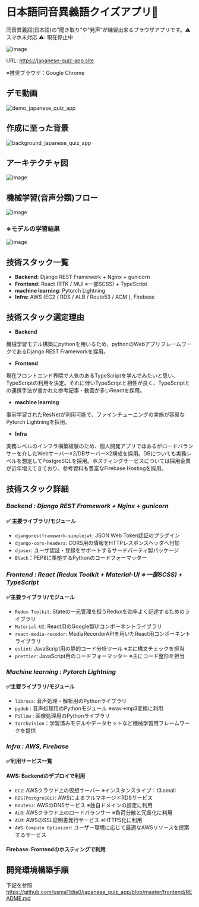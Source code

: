 # 日本語同音異義語クイズアプリ🗾
同音異義語(日本語)の”聞き取り”や"発声”が練習出来るブラウザアプリです。⚠️ スマホ未対応 ⚠️: 現在停止中 

![image](https://user-images.githubusercontent.com/30208963/192075555-5fbde9f1-1e59-4fd5-a793-bf3d42d372d4.png)

URL: https://japanese-quiz-app.site

※推奨ブラウザ：Google Chrome

## デモ動画
![demo_japanese_quiz_app](https://user-images.githubusercontent.com/30208963/192776306-37bb3e9f-31af-4a4e-bb04-457e62ca2ebf.gif)

## 作成に至った背景
![background_japanese_quiz_app](https://user-images.githubusercontent.com/30208963/194481603-0b096094-f815-4a01-80b9-775e2007dfaf.png)

## アーキテクチャ図
![image](https://user-images.githubusercontent.com/30208963/191673281-c1bc36a0-1703-411a-9deb-e6c649ab057c.png)


## 機械学習(音声分類)フロー
![image](https://user-images.githubusercontent.com/30208963/192074880-716fb273-d6ba-4f17-9329-729bfdac1bf3.png)

### ※モデルの学習結果
![image](https://user-images.githubusercontent.com/30208963/192075323-7c7ade9c-a1e9-4c04-b4f1-2c1b256d6262.png)


## 技術スタック一覧
- **Backend:** Django REST Framework + Nginx + gunicorn
- **Frontend:** React (RTK / MUI ※一部SCSS) + TypeScript
- **machine learning**: Pytorch Lightning
- **Infra:** AWS (EC2 / RDS / ALB / Route53 / ACM ), Firebase


## 技術スタック選定理由
- **Backend** 

機械学習モデル構築にpythonを用いるため、pythonのWebアプリフレームワークであるDjango REST Frameworkを採用。
- **Frontend**

現在フロントエンド界隈で人気のあるTypeScriptを学んでみたいと思い、TypeScriptの利用を決定。それに伴いTypeScriptと相性が良く、TypeScriptとの連携手法が書かれた参考記事・動画が多いReactを採用。
- **machine learning**

事前学習されたResNetが利用可能で、ファインチューニングの実施が容易なPytorch Lightningを採用。
- **Infra**

実務レベルのインフラ構築経験のため、個人開発アプリではあるがロードバランサーを介したWebサーバー×2/DBサーバー×2構成を採用。DBについても実務レベルを想定してPostgreSQLを採用。ホスティングサービスについては採用企業が近年増えてきており、参考資料も豊富なFirebase Hostingを採用。
         

## 技術スタック詳細
### *Backend : Django REST Framework + Nginx + gunicorn*
#### :white_check_mark: 主要ライブラリ/モジュール
- ``djangorestframework-simplejwt``: JSON Web Token認証のプラグイン
- ``django-cors-headers``: CORS用の情報をHTTPレスポンスヘッダへ付加
- ``djoser``: ユーザ認証・登録をサポートするサードパーティ製パッケージ
- ``Black``：PEP8に準拠するPythonのコードフォーマッター


### *Frontend : React (Redux Toolkit + Material-UI ※一部SCSS) + TypeScript*
#### :white_check_mark:主要ライブラリ/モジュール
- ``Redux Toolkit``: Stateの一元管理を担うReduxを効率よく記述するためのライブラリ
- ``Material-UI``: React用のGoogle製UIコンポーネントライブラリ
- ``react-media-recoder``: MediaRecorderAPIを用いたReact用コンポーネントライブラリ
- ``eslint``: JavaScript用の静的コード分析ツール ※主に構文チェックを担当
- ``prettier``: JavaScript用のコードフォーマッター ※主にコード整形を担当

### *Machine learning : Pytorch Lightning*
#### :white_check_mark:主要ライブラリ/モジュール
- ``librosa``: 音声処理・解析用のPythonライブラリ
- ``pydub`` : 音声処理用のPythonモジュール ※wav→mp3変換に利用
- ``Pillow`` : 画像処理用のPythonライブラリ
- ``torchvision``：学習済みモデルやデータセットなど機械学習用フレームワークを提供


### *Infra : AWS, Firebase*
#### :white_check_mark:利用サービス一覧
#### AWS: Backendのデプロイで利用
- ``EC2``: AWSクラウド上の仮想サーバー ※インスタンスタイプ：t3.small
- ``RDS(PostgreSQL)``: AWSによるフルマネージドRDSサービス 
- ``Route53``: AWSのDNSサービス ※独自ドメインの設定に利用
- ``ALB``: AWSクラウド上のロードバランサー ※負荷分散と冗長化に利用
- ``ACM``: AWSのSSL証明書発行サービス ※HTTPS化に利用
- ``AWS Compute Optimizer``: ユーザー環境に応じて最適なAWSリソースを提案するサービス
#### Firebase: Frontendのホスティングで利用


## 開発環境構築手順
下記を参照  
https://github.com/usma11dia0/japanese_quiz_app/blob/master/frontend/README.md
